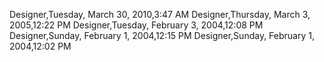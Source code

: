 ﻿Designer,Tuesday, March 30, 2010,3:47 AMDesigner,Thursday, March 3, 2005,12:22 PMDesigner,Tuesday, February 3, 2004,12:08 PMDesigner,Sunday, February 1, 2004,12:15 PMDesigner,Sunday, February 1, 2004,12:02 PM